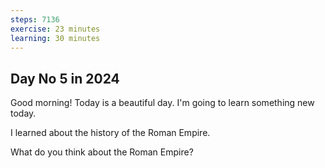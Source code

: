 ```yaml
---
steps: 7136
exercise: 23 minutes
learning: 30 minutes
---
```

## Day No 5 in 2024
Good morning! Today is a beautiful day.
I'm going to learn something new today.

I learned about the history of the Roman Empire.

What do you think about the Roman Empire?

